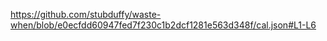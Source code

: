 https://github.com/stubduffy/waste-when/blob/e0ecfdd60947fed7f230c1b2dcf1281e563d348f/cal.json#L1-L6
